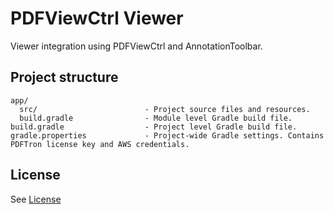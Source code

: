 # PDFViewCtrl Viewer

Viewer integration using PDFViewCtrl and AnnotationToolbar.

## Project structure
```
app/
  src/                        - Project source files and resources.
  build.gradle                - Module level Gradle build file.
build.gradle                  - Project level Gradle build file.
gradle.properties             - Project-wide Gradle settings. Contains PDFTron license key and AWS credentials.
```

## License
See [License](./../LICENSE)
